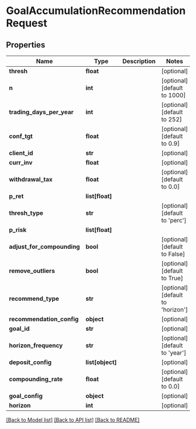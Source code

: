 # GoalAccumulationRecommendationRequest

## Properties
Name | Type | Description | Notes
------------ | ------------- | ------------- | -------------
**thresh** | **float** |  | [optional] 
**n** | **int** |  | [optional] [default to 1000]
**trading_days_per_year** | **int** |  | [optional] [default to 252]
**conf_tgt** | **float** |  | [optional] [default to 0.9]
**client_id** | **str** |  | [optional] 
**curr_inv** | **float** |  | [optional] 
**withdrawal_tax** | **float** |  | [optional] [default to 0.0]
**p_ret** | **list[float]** |  | 
**thresh_type** | **str** |  | [optional] [default to 'perc']
**p_risk** | **list[float]** |  | 
**adjust_for_compounding** | **bool** |  | [optional] [default to False]
**remove_outliers** | **bool** |  | [optional] [default to True]
**recommend_type** | **str** |  | [optional] [default to 'horizon']
**recommendation_config** | **object** |  | [optional] 
**goal_id** | **str** |  | [optional] 
**horizon_frequency** | **str** |  | [optional] [default to 'year']
**deposit_config** | **list[object]** |  | [optional] 
**compounding_rate** | **float** |  | [optional] [default to 0.0]
**goal_config** | **object** |  | [optional] 
**horizon** | **int** |  | [optional] 

[[Back to Model list]](../README.md#documentation-for-models) [[Back to API list]](../README.md#documentation-for-api-endpoints) [[Back to README]](../README.md)


